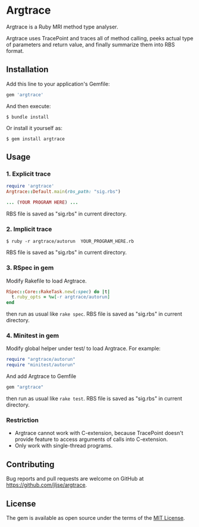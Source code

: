 # Argtrace

Argtrace is a Ruby MRI method type analyser.

Argtrace uses TracePoint and traces all of method calling,
peeks actual type of parameters and return value,
and finally summarize them into RBS format.

## Installation

Add this line to your application's Gemfile:

```ruby
gem 'argtrace'
```

And then execute:

    $ bundle install

Or install it yourself as:

    $ gem install argtrace

## Usage

### 1. Explicit trace
```ruby
require 'argtrace'
Argtrace::Default.main(rbs_path: "sig.rbs")

... (YOUR PROGRAM HERE) ...
```
RBS file is saved as "sig.rbs" in current directory.

### 2. Implicit trace
```console
$ ruby -r argtrace/autorun  YOUR_PROGRAM_HERE.rb
```
RBS file is saved as "sig.rbs" in current directory.

### 3. RSpec in gem
Modify Rakefile to load Argtrace.
```ruby
RSpec::Core::RakeTask.new(:spec) do |t|
  t.ruby_opts = %w[-r argtrace/autorun]
end
```
then run as usual like `rake spec`.
RBS file is saved as "sig.rbs" in current directory.

### 4. Minitest in gem
Modify global helper under test/ to load Argtrace. For example:
```ruby
require "argtrace/autorun"
require "minitest/autorun"
```
And add Argtrace to Gemfile
```ruby
gem "argtrace"
```
then run as usual like `rake test`.
RBS file is saved as "sig.rbs" in current directory.

### Restriction
- Argtrace cannot work with C-extension,
  because TracePoint doesn't provide feature to access arguments of calls into C-extension.
- Only work with single-thread programs.

## Contributing

Bug reports and pull requests are welcome on GitHub at https://github.com/jljse/argtrace.

## License

The gem is available as open source under the terms of the [MIT License](https://opensource.org/licenses/MIT).
